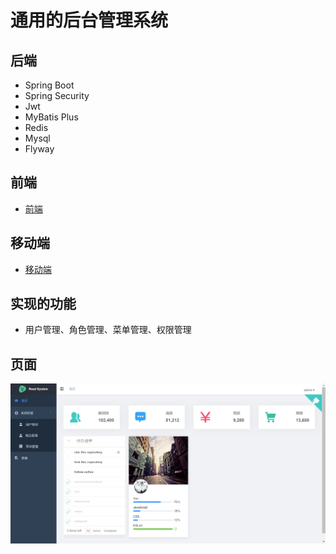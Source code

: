 # 通用的后台管理系统

## 后端

* Spring Boot
* Spring Security
* Jwt
* MyBatis Plus
* Redis
* Mysql
* Flyway

## 前端

* [前端](https://github.com/shuaiwu1108/ws-book-front)

## 移动端
* [移动端](https://github.com/shuaiwu1108/ws-book-front-app)


## 实现的功能

* 用户管理、角色管理、菜单管理、权限管理

## 页面
![img.png](img.png)
